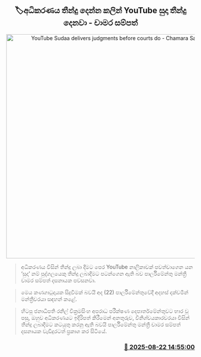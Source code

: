 <p align='center'><b><h2 align='center' title='YouTube Sudaa delivers judgments before courts do  - Chamara Sampath'>🏷අධිකරණය තීන්දු දෙන්න කලින් YouTube සුදා තීන්දු දෙනවා - චාමර සම්පත්</h2></b></p>
<p align='center'><img src='https://helakuru.sgp1.cdn.digitaloceanspaces.com/esana/images/lib/chamara-sampath-dasanayake-parliment-budget.jpg' width='600' alt='YouTube Sudaa delivers judgments before courts do  - Chamara Sampath'></p>

> අධිකරණය විසින් තීන්දු ලබා දීමට පෙර YouTube නාලිකාවක් පවත්වාගෙන යන ‘සුදා’ නම් පුද්ගලයෙකු තීන්දු ලබාදීමට පටන්ගෙන ඇති බව පාර්ලිමේන්තු මන්ත්‍රී චාමර සම්පත් දසනායක පවසනවා.

> මෙය කණගාටුදායක සිදුවීමක් බවයි අද (22) පාර්ලිමේන්තුවේදී අදහස් දක්වමින් මන්ත්‍රීවරයා සඳහන් කළේ.

> හිටපු ජනාධිපති රනිල් වික්‍රමසිංහ අපරාධ පරීක්ෂණ දෙපාර්තමේන්තුවට භාර වූ පසු, ඔහුව අධිකරණයට ඉදිරිපත් කිරීමෙන් අනතුරුව, විනිශ්චයකාරවරයා විසින් තීන්දු ලබාදීමට කටයුතු කරනු ඇති බවයි පාර්ලිමේන්තු මන්ත්‍රී චාමර සම්පත් දසනායක වැඩිදුරටත් ප්‍රකාශ කර සිටියේ.



<h3 align='right'><a href='https://www.helakuru.lk/esana/p/112949/'>📅 2025-08-22 14:55:00</a></h3>
